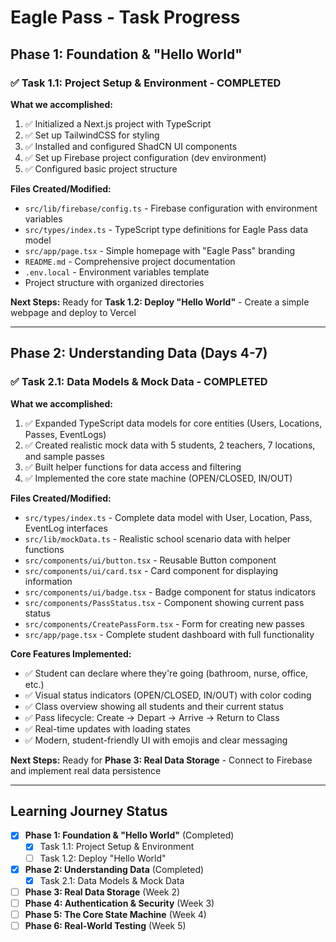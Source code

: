 # Eagle Pass - Task Progress

## Phase 1: Foundation & "Hello World"

### ✅ Task 1.1: Project Setup & Environment - COMPLETED

**What we accomplished:**
1. ✅ Initialized a Next.js project with TypeScript
2. ✅ Set up TailwindCSS for styling
3. ✅ Installed and configured ShadCN UI components
4. ✅ Set up Firebase project configuration (dev environment)
5. ✅ Configured basic project structure

**Files Created/Modified:**
- `src/lib/firebase/config.ts` - Firebase configuration with environment variables
- `src/types/index.ts` - TypeScript type definitions for Eagle Pass data model
- `src/app/page.tsx` - Simple homepage with "Eagle Pass" branding
- `README.md` - Comprehensive project documentation
- `.env.local` - Environment variables template
- Project structure with organized directories

**Next Steps:**
Ready for **Task 1.2: Deploy "Hello World"** - Create a simple webpage and deploy to Vercel

---

## Phase 2: Understanding Data (Days 4-7)

### ✅ Task 2.1: Data Models & Mock Data - COMPLETED

**What we accomplished:**
1. ✅ Expanded TypeScript data models for core entities (Users, Locations, Passes, EventLogs)
2. ✅ Created realistic mock data with 5 students, 2 teachers, 7 locations, and sample passes
3. ✅ Built helper functions for data access and filtering
4. ✅ Implemented the core state machine (OPEN/CLOSED, IN/OUT)

**Files Created/Modified:**
- `src/types/index.ts` - Complete data model with User, Location, Pass, EventLog interfaces
- `src/lib/mockData.ts` - Realistic school scenario data with helper functions
- `src/components/ui/button.tsx` - Reusable Button component
- `src/components/ui/card.tsx` - Card component for displaying information
- `src/components/ui/badge.tsx` - Badge component for status indicators
- `src/components/PassStatus.tsx` - Component showing current pass status
- `src/components/CreatePassForm.tsx` - Form for creating new passes
- `src/app/page.tsx` - Complete student dashboard with full functionality

**Core Features Implemented:**
- ✅ Student can declare where they're going (bathroom, nurse, office, etc.)
- ✅ Visual status indicators (OPEN/CLOSED, IN/OUT) with color coding
- ✅ Class overview showing all students and their current status
- ✅ Pass lifecycle: Create → Depart → Arrive → Return to Class
- ✅ Real-time updates with loading states
- ✅ Modern, student-friendly UI with emojis and clear messaging

**Next Steps:**
Ready for **Phase 3: Real Data Storage** - Connect to Firebase and implement real data persistence

---

## Learning Journey Status

- [x] **Phase 1: Foundation & "Hello World"** (Completed)
  - [x] Task 1.1: Project Setup & Environment
  - [ ] Task 1.2: Deploy "Hello World"
- [x] **Phase 2: Understanding Data** (Completed)
  - [x] Task 2.1: Data Models & Mock Data
- [ ] **Phase 3: Real Data Storage** (Week 2)
- [ ] **Phase 4: Authentication & Security** (Week 3)
- [ ] **Phase 5: The Core State Machine** (Week 4)
- [ ] **Phase 6: Real-World Testing** (Week 5) 